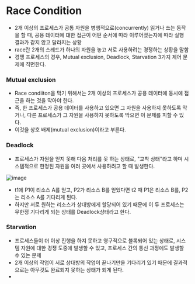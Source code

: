 <h1> Race Condition </h1>

- 2개 이상의 프로세스가 공통 자원을 병행적으로(concurrently) 읽거나 쓰는 동작을 할 때, 공용 데이터에 대한 접근이 어떤 순서에 따라 이루어졌는지에 따라 실행 결과가 같지 않고 달라지는 상황
-  race란 2개의 스레드가 하나의 자원을 놓고 서로 사용하려는 경쟁하는 상황을 말함
-  경쟁 프로세스의 경우, Mutual exclusion, Deadlock, Starvation 3가지 제어 문제에 직면한다.

<h3> Mutual exclusion </h3>

- Race condiiton을 막기 위해서는 2개 이상의 프로세스가 공용 데이터에 동시에 접근을 하는 것을 막아야 한다.
- 즉, 한 프로세스가 공용 데이터를 사용하고 있으면 그 자원을 사용하지 못하도록 막거나, 다른 프로세스가 그 자원을 사용하지 못하도록 막으면 이 문제를 피할 수 있다.
- 이것을 상호 배제(mutual exclusion)이라고 부른다.

<h3> Deadlock </h3>

- 프로세스가 자원을 얻지 못해 다음 처리를 못 하는 상태로, "교착 상태"라고 하며 시스템적으로 한정된 자원을 여러 곳에서 사용하려고 할 때 발생한다.

![image](https://github.com/youbeen2798/CS-study_for_interview/assets/62228401/0758a0fd-8f86-48c5-8d30-ca67d7c62a51)
- t1에 P1이 리소스 A를 얻고, P2가 리소스 B를 얻었다면 t2 때 P1은 리소스 B를, P2는 리소스 A를 기다리게 된다.
- 하지만 서로 원하는 리소스가 상대방에게 할당되어 있기 때문에 이 두 프로세스는 무한정 기다리게 되는 상태를 Deadlock상태라고 한다.

<h3> Starvation </h3>

- 프로세스들이 더 이상 진행을 하지 못하고 영구적으로 블록되어 있는 상태로, 시스템 자원에 대한 경쟁 도중에 발생할 수 있고, 프로세스 간의 통신 과정에도 발생할 수 있는 문제
- 2개 이상의 작업이 서로 상대방의 작업이 끝나기만을 기다리기 있기 때문에 결과적으로는 아무것도 완료되지 못하는 상태가 되게 된다.
- 
